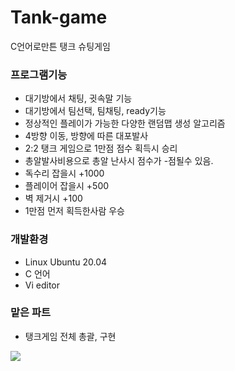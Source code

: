# Tank-game
C언어로만튼 탱크 슈팅게임

### 프로그램기능
- 대기방에서 채팅, 귓속말 기능
- 대기방에서 팀선택, 팀채팅, ready기능
- 정상적인 플레이가 가능한 다양한 랜덤맵 생성 알고리즘
- 4방향 이동, 방향에 따른 대포발사
- 2:2 탱크 게임으로 1만점 점수 획득시 승리
- 총알발사비용으로 총알 난사시 점수가 -점될수 있음.
- 독수리 잡을시 +1000
- 플레이어 잡을시 +500
- 벽 제거시 +100
- 1만점 먼저 획득한사람 우승

### 개발환경 
- Linux Ubuntu 20.04
- C 언어
- Vi editor

### 맡은 파트
- 탱크게임 전체 총괄, 구현

<img src="https://user-images.githubusercontent.com/86215246/196712969-759e26b9-80b6-459d-a78f-9900b3463d74.mp4"/>
